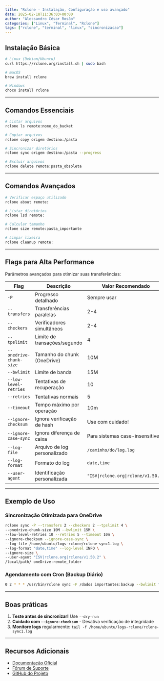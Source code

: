 ```yaml
---
title: "Rclone - Instalação, Configuração e uso avançado"
date: 2025-02-18T11:36:03+00:00
author: "Alessandro César Rosão"
categories: ["Linux", "Terminal", "Rclone"]
tags: ["rclone", "terminal", "linux", "sincronizacao"]
---
```


## Instalação Básica

```bash
# Linux (Debian/Ubuntu)
curl https://rclone.org/install.sh | sudo bash

# macOS
brew install rclone

# Windows
choco install rclone
```

---

## Comandos Essenciais
```bash
# Listar arquivos
rclone ls remote:nome_do_bucket

# Copiar arquivos
rclone copy origem destino:/pasta

# Sincronizar diretórios
rclone sync origem destino:/pasta --progress

# Excluir arquivos
rclone delete remote:pasta_obsoleta
```

---

## Comandos Avançados
```bash
# Verificar espaço utilizado
rclone about remote:

# Listar diretórios
rclone lsd remote:

# Calcular tamanho
rclone size remote:pasta_importante

# Limpar lixeira
rclone cleanup remote:
```

---

## Flags para Alta Performance
Parâmetros avançados para otimizar suas transferências:

| Flag | Descrição | Valor Recomendado |
|------|-----------|-------------------|
| `-P` | Progresso detalhado | Sempre usar |
| `--transfers` | Transferências paralelas | 2-4 |
| `--checkers` | Verificadores simultâneos | 2-4 |
| `--tpslimit` | Limite de transações/segundo | 4 |
| `--onedrive-chunk-size` | Tamanho do chunk (OneDrive) | 10M |
| `--bwlimit` | Limite de banda | 15M |
| `--low-level-retries` | Tentativas de recuperação | 10 |
| `--retries` | Tentativas normais | 5 |
| `--timeout` | Tempo máximo por operação | 10m |
| `--ignore-checksum` | Ignora verificação de hash | Use com cuidado! |
| `--ignore-case-sync` | Ignora diferença de caixa | Para sistemas case-insensitive |
| `--log-file` | Arquivo de log personalizado | `/caminho/do/log.log` |
| `--log-format` | Formato do log | `date,time` |
| `--user-agent` | Identificação personalizada | `"ISV\|rclone.org\|rclone/v1.50.2"` |

---

## Exemplo de Uso

### Sincronização Otimizada para OneDrive
```bash
rclone sync -P --transfers 2 --checkers 2 --tpslimit 4 \
--onedrive-chunk-size 10M --bwlimit 15M \
--low-level-retries 10 --retries 5 --timeout 10m \
--ignore-checksum --ignore-case-sync \
--log-file /home/ubuntu/logs-rclone/rclone-sync1.log \
--log-format "date,time" --log-level INFO \
--ignore-size \
--user-agent "ISV|rclone.org|rclone/v1.50.2" \
/local/path/ oneDrive:remote_folder
```

### Agendamento com Cron (Backup Diário)
```bash
0 2 * * * /usr/bin/rclone sync -P /dados importantes:backup --bwlimit "08:00,15M 23:00,off"
```

---

## Boas práticas

1. **Teste antes de sincronizar!** Use `--dry-run`
2. **Cuidado com `--ignore-checksum`** - Desativa verificação de integridade
3. **Monitore logs** regularmente: `tail -f /home/ubuntu/logs-rclone/rclone-sync1.log`

---

## Recursos Adicionais

- [Documentação Oficial](https://rclone.org/)
- [Fórum de Suporte](https://forum.rclone.org/)
- [GitHub do Projeto](https://github.com/rclone/rclone)
